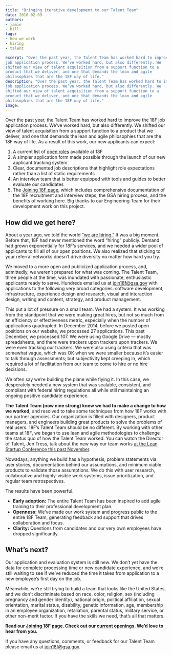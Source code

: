 ```yaml
---
title: "Bringing iterative development to our Talent Team"
date: 2016-02-09
authors:
- jamie
- bill
tags:
- how we work
- hiring
- talent

excerpt: "Over the past year, the Talent Team has worked hard to improve the 18F
job application process. We’ve worked hard, but also differently. We
shifted our view of talent acquisition from a support function to a
product that we deliver, and one that demands the lean and agile
philosophies that are the 18F way of life."
description: "Over the past year, the Talent Team has worked hard to improve the 18F
job application process. We’ve worked hard, but also differently. We
shifted our view of talent acquisition from a support function to a
product that we deliver, and one that demands the lean and agile
philosophies that are the 18F way of life."
image:
---
```


Over the past year, the Talent Team has worked hard to improve the 18F
job application process. We’ve worked hard, but also differently. We
shifted our view of talent acquisition from a support function to a
product that we deliver, and one that demands the lean and agile
philosophies that are the 18F way of life. As a result of this work, our
new applicants can expect:

1.  A current list of [open roles](https://pages.18f.gov/joining-18f/roles-and-teams/) available at 18F
2.  A simpler application form made possible through the launch of our new applicant tracking system
3.  Clear, documented job descriptions that highlight role expectations rather than a list of static requirements
4.  An interview team that is better equipped with tools and guides to better evaluate our candidates
5.  The [Joining 18F page](https://pages.18f.gov/joining-18f/), which includes comprehensive documentation of the 18F recruitment and interview steps, the GSA hiring process, and the benefits of working here. Big thanks to our Engineering Team for their development work on this project.

How did we get here?
--------------------

About a year ago, we told the world ["we are
hiring."](https://18f.gsa.gov/2015/02/25/We-Are-Hiring/) It was a big
moment. Before that, 18F had never mentioned the word “hiring” publicly.
Demand had grown exponentially for 18F’s services, and we needed a wider
pool of applicants to fill all of our open positions. We also realized
that sticking to your referral networks doesn’t drive diversity no
matter how hard you try.

We moved to a more open and publicized application process, and,
admittedly, we weren’t prepared for what was coming. The Talent Team,
three people at the time, was inundated with passionate, enthusiastic
applicants ready to serve. Hundreds emailed us at
[join18f@gsa.gov](mailto:join18f@gsa.gov) with applications to the
following very broad categories: software development, infrastructure,
experience design and research, visual and interaction design, writing
and content, strategy, and product management.

This put a lot of pressure on a small team. We had a system. It was
working from the standpoint that we were making great hires, but not so
much from an efficiency or effectiveness metric, especially when the
number of applications quadrupled. In December 2014, before we posted
open positions on our website, we processed 27 applications. This past
December, we processed 107. We were using Google Drive — mostly
spreadsheets, and there were trackers upon trackers upon trackers. We
were even tracking our trackers. We were also using criteria that was
somewhat vague, which was OK when we were smaller because it’s easier to
talk through assessments; but subjectivity kept creeping in, which
required a lot of facilitation from our team to come to hire or no hire
decisions.

We often say we’re building the plane while flying it. In this case, we
desperately needed a new system that was scalable, consistent, and
compliant with federal hiring regulations all while still maintaining an
ongoing positive candidate experience.

**The Talent Team (now nine strong) knew we had to make a change to how
we worked,** and resolved to take some techniques from how 18F works
with our partner agencies. Our organization is filled with designers,
product managers, and engineers building great products to solve the
problems of real users. 18F’s Talent Team should be no different. By
working with other teams at 18F, we began to use lean and agile
methodologies to challenge the status quo of how the Talent Team worked.
You can watch the Director of Talent, Jen Tress, talk about the new way
our team works [at the Lean Startup Conference this past
November](https://youtu.be/10u-mqd3V9A?t=16m42s).

Nowadays, anything we build has a hypothesis, problem statements via
user stories, documentation behind our assumptions, and minimum viable
products to validate those assumptions. We do this with user research,
collaborative and highly-visible work systems, issue prioritization, and
regular team retrospectives.

The results have been powerful.

-   **Early adoption:** The entire Talent Team has been inspired to add agile training to their professional development plan.
-   **Openness:** We’ve made our work system and progress public to the entire 18F Team, generating feedback and support that drives collaboration and focus.
-   **Clarity:** Questions from candidates and our very own employees have dropped significantly.

What’s next?
------------

Our application and evaluation system is still new. We don’t yet have
the data for complete processing time or new candidate experience, and
we’re still waiting to see if we’ve reduced the time it takes from
application to a new employee’s first day on the job.

Meanwhile, we’re still trying to build a team that looks like the United
States, and we don't discriminate based on race, color, religion, sex
(including pregnancy and gender identity), national origin, political
affiliation, sexual orientation, marital status, disability, genetic
information, age, membership in an employee organization, retaliation,
parental status, military service, or other non-merit factor. If you
have the skills we need, that’s all that matters.

**Read our [Joining 18F page](http://join.18f.gov/).
Check out our [current
openings](https://pages.18f.gov/joining-18f/roles-and-teams/).
We’d love to hear from you.**

If you have any questions, comments, or feedback for our Talent Team
please email us at [join18f@gsa.gov](mailto:join18f@gsa.gov).
